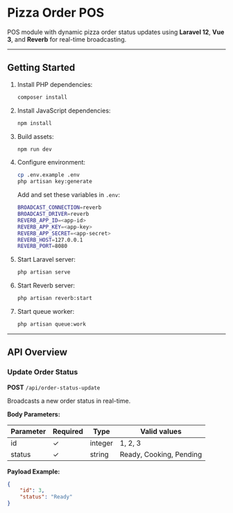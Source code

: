 # Pizza Order POS

POS module with dynamic pizza order status updates using **Laravel 12**, **Vue 3**, and **Reverb** for real-time broadcasting.

---

## Getting Started

1. Install PHP dependencies:
    ```bash
    composer install
    ```

2. Install JavaScript dependencies:
    ```bash
    npm install
    ```

3. Build assets:
    ```bash
    npm run dev
    ```

4. Configure environment:
    ```bash
    cp .env.example .env
    php artisan key:generate
    ```
   Add and set these variables in `.env`:
    
   ```bash
   BROADCAST_CONNECTION=reverb
   BROADCAST_DRIVER=reverb
   REVERB_APP_ID=<app-id>
   REVERB_APP_KEY=<app-key>
   REVERB_APP_SECRET=<app-secret>
   REVERB_HOST=127.0.0.1
   REVERB_PORT=8080
   ```

5. Start Laravel server:
   ```bash
   php artisan serve
   ```

6. Start Reverb server:
   ```bash
   php artisan reverb:start
   ```
7. Start queue worker:
   ```bash
   php artisan queue:work
   ```

---

## API Overview

### Update Order Status

**POST** `/api/order-status-update`

Broadcasts a new order status in real-time.

**Body Parameters:**

| Parameter | Required | Type    | Valid values             |
|-----------|----------|---------|--------------------------|
| id        | ✓        | integer | 1, 2, 3                  |
| status    | ✓        | string  | Ready, Cooking, Pending  |

**Payload Example:**

```json
{
    "id": 3,
    "status": "Ready"
}
